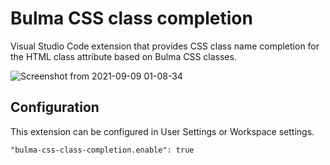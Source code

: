 # Bulma CSS class completion
Visual Studio Code extension that provides CSS class name completion for the HTML class attribute based on Bulma CSS classes.

![Screenshot from 2021-09-09 01-08-34](https://user-images.githubusercontent.com/63687573/132598216-e1a14965-1f5d-4e07-9ebc-b75bc076bfd5.png)

## Configuration
This extension can be configured in User Settings or Workspace settings.

`"bulma-css-class-completion.enable": true`